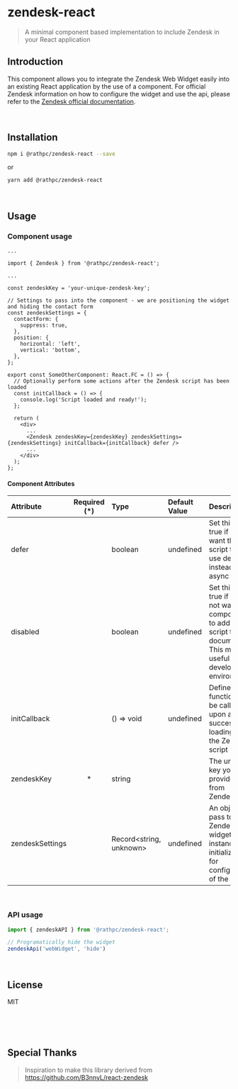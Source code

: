# zendesk-react

> A minimal component based implementation to include Zendesk in your React application

## Introduction

This component allows you to integrate the Zendesk Web Widget easily into an existing React application by the use of a
component. For official Zendesk information on how to configure the widget and use the api, please refer to the
[Zendesk official documentation](https://developer.zendesk.com/embeddables/docs/widget/introduction).

<br />

## Installation

```sh
npm i @rathpc/zendesk-react --save
```

or

```sh
yarn add @rathpc/zendesk-react
```

<br />

## Usage

### Component usage

```tsx
...

import { Zendesk } from '@rathpc/zendesk-react';

...

const zendeskKey = 'your-unique-zendesk-key';

// Settings to pass into the component - we are positioning the widget and hiding the contact form
const zendeskSettings = {
  contactForm: {
    suppress: true,
  },
  position: {
    horizontal: 'left',
    vertical: 'bottom',
  },
};

export const SomeOtherComponent: React.FC = () => {
  // Optionally perform some actions after the Zendesk script has been loaded
  const initCallback = () => {
    console.log('Script loaded and ready!');
  };

  return (
    <div>
      ...
      <Zendesk zendeskKey={zendeskKey} zendeskSettings={zendeskSettings} initCallback={initCallback} defer />
      ...
    </div>
  );
};
```

#### Component Attributes

|Attribute       |Required (*) |Type                    |Default Value |Description                                                                                                                         |
|:---------------|:-----------:|:-----------------------|:-------------|:-----------------------------------------------------------------------------------------------------------------------------------|
|defer           |             |boolean                 |undefined     |Set this to true if you want the script tag to use defer instead of async                                                           |
|disabled        |             |boolean                 |undefined     |Set this to true if you do not want the component to add the script to the document. This may be useful in development environments |
|initCallback    |             |() => void              |undefined     |Define a function to be called upon a successful loading of the Zendesk script                                                      |
|zendeskKey      |*            |string                  |              |The unique key you are provided from Zendesk                                                                                        |
|zendeskSettings |             |Record<string, unknown> |undefined     |An object to pass to the Zendesk widget instance on initialization for configuration of the widget                                  |

<br />

### API usage

```ts
import { zendeskAPI } from '@rathpc/zendesk-react';

// Programatically hide the widget
zendeskApi('webWidget', 'hide')

```

<br />

## License

MIT

<br />
<br />
<br />

## Special Thanks

> Inspiration to make this library derived from <https://github.com/B3nnyL/react-zendesk>
